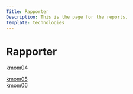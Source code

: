 ```yaml
---
Title: Rapporter
Description: This is the page for the reports.
Template: technologies
---
```


<div class="box tech-title">
<h1>Rapporter</h1>
</div>

<div class="box html">

<a href="technology/html" aria-label="kmom04">kmom04</a>
</div>

<div class="box css">
<a href="technology/css" aria-label="kmom05">kmom05</a>
</div>

<div class="box php">
<a href="technology/php" aria-label="kmom06">kmom06</a>
</div>